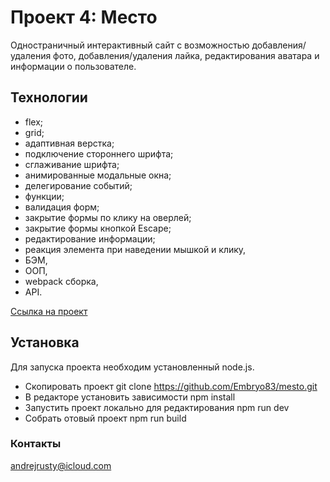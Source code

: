 # Проект 4: Место
Одностраничный интерактивный сайт с возможностью добавления/удаления фото, добавления/удаления лайка, редактирования аватара и информации о пользователе.

## Технологии
* flex;
* grid;
* адаптивная верстка;
* подключение стороннего шрифта;
* сглаживание шрифта;
* анимированные модальные окна;
* делегирование событий;
* функции;
* валидация форм;
* закрытие формы по клику на оверлей;
* закрытие формы кнопкой Escape;
* редактирование информации;
* реакция элемента при наведении мышкой и клику,
* БЭМ,
* ООП,
* webpack сборка,
* API.


 [Ссылка на проект](https://embryo83.github.io/mesto/)
 
 ## Установка
 Для запуска проекта необходим установленный node.js.
 * Скопировать проект git clone https://github.com/Embryo83/mesto.git
 * В редакторе установить зависимости npm install
 * Запустить проект локально для редактирования npm run dev
 * Собрать отовый проект npm run build
 
 ### Контакты
 andrejrusty@icloud.com


